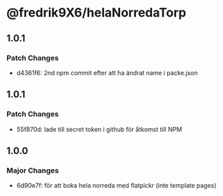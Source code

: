 # @fredrik9X6/helaNorredaTorp

## 1.0.1

### Patch Changes

- d4361f6: 2nd npm commit efter att ha ändrat name i packe.json

## 1.0.1

### Patch Changes

- 55f870d: lade till secret token i github för åtkomst till NPM

## 1.0.0

### Major Changes

- 6d90e7f: för att boka hela norreda med flatpickr (inte template pages)
